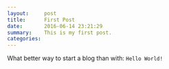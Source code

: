 ```yaml
---
layout:     post
title:      First Post
date:       2016-06-14 23:21:29
summary:    This is my first post.
categories:
---
```


What better way to start a blog than with: `Hello World!`
